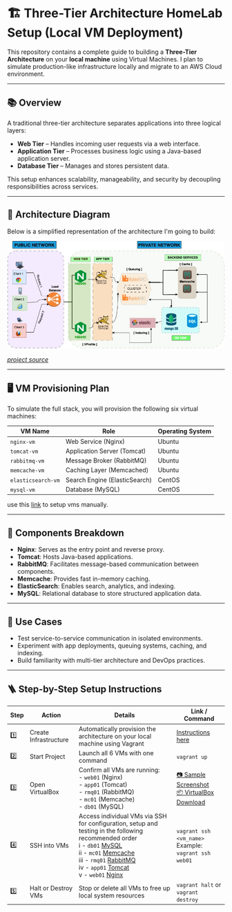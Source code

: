 # 🏗️ Three-Tier Architecture HomeLab Setup (Local VM Deployment)

This repository contains a complete guide to building a **Three-Tier Architecture** on your **local machine** using Virtual Machines. I plan to simulate production-like infrastructure locally and migrate to an  AWS Cloud environment.

---

## 📚 Overview

A traditional three-tier architecture separates applications into three logical layers:

- **Web Tier** – Handles incoming user requests via a web interface.
- **Application Tier** – Processes business logic using a Java-based application server.
- **Database Tier** – Manages and stores persistent data.

This setup enhances scalability, manageability, and security by decoupling responsibilities across services.

---

## 🧱 Architecture Diagram

Below is a simplified representation of the architecture I'm  going to build:

![diagram](/Images/Vprofile.jpg)

[*project source*](https://www.udemy.com/course/devopsprojects/?src=sac&kw=devops+projects&couponCode=24T7MT260525G3)

---

## 🖥️ VM Provisioning Plan

To simulate the full stack, you will provision the following six virtual machines:

| VM Name            | Role                              | Operating System |
|--------------------|-----------------------------------|------------------|
| `nginx-vm`         | Web Service (Nginx)               | Ubuntu           |
| `tomcat-vm`        | Application Server (Tomcat)       | Ubuntu           |
| `rabbitmq-vm`      | Message Broker (RabbitMQ)         | Ubuntu           |
| `memcache-vm`      | Caching Layer (Memcached)         | Ubuntu           |
| `elasticsearch-vm` | Search Engine (ElasticSearch)     | CentOS           |
| `mysql-vm`         | Database (MySQL)                  | CentOS           |


use this [link](https://github.com/KwesiLovesTech/Create-VM-manually-or-automatically-using-Vagrant-by-HashiCorp) to setup vms manually.

---

## 🔧 Components Breakdown

- **Nginx**: Serves as the entry point and reverse proxy.
- **Tomcat**: Hosts Java-based applications.
- **RabbitMQ**: Facilitates message-based communication between components.
- **Memcache**: Provides fast in-memory caching.
- **ElasticSearch**: Enables search, analytics, and indexing.
- **MySQL**: Relational database to store structured application data.

---

## 🚀 Use Cases

- Test service-to-service communication in isolated environments.
- Experiment with app deployments, queuing systems, caching, and indexing.
- Build familiarity with multi-tier architecture and DevOps practices.

---
## 🪜 Step-by-Step Setup Instructions

| Step | Action                  | Details                                                                                             | Link / Command                                                                 |
|------|-------------------------|-----------------------------------------------------------------------------------------------------|---------------------------------------------------------------------------------|
| 1️⃣   | Create Infrastructure   | Automatically provision the architecture on your local machine using Vagrant                       |  [ Instructions here](https://github.com/KwesiLovesTech/Vprofile-Project-Multi-Tier-Web-Application-Stack-Setup-Locally/tree/main/VM_provisioning) |
| 2️⃣   | Start Project           | Launch all 6 VMs with one command                                                                   | `vagrant up`                                                                   |
| 3️⃣   | Open VirtualBox         | Confirm all VMs are running:<br>- `web01` (Nginx)<br>- `app01` (Tomcat)<br>- `rmq01` (RabbitMQ)<br>- `mc01` (Memcache)<br>- `db01` (MySQL) | [📷 Sample Screenshot](/Images/VMs-are-running-in-VirtualBox.png)<br>[📦 VirtualBox Download](https://www.virtualbox.org/wiki/Downloads) |
| 4️⃣   | SSH into VMs            | Access individual VMs via SSH for configuration, setup and  testing in the following recommended order   <br> i - `db01` [MySQL](https://github.com/KwesiLovesTech/Vprofile-Project-Multi-Tier-Web-Application-Stack-Setup-Locally/tree/main/MySQL)<br> ii - `mc01` [Memcache](https://github.com/KwesiLovesTech/Vprofile-Project-Multi-Tier-Web-Application-Stack-Setup-Locally/tree/main/Memcached)<br> iii - `rmq01` [RabbitMQ](https://github.com/KwesiLovesTech/Vprofile-Project-Multi-Tier-Web-Application-Stack-Setup-Locally/tree/main/RabbitMq)<br> iv - `app01` [Tomcat](https://github.com/KwesiLovesTech/Vprofile-Project-Multi-Tier-Web-Application-Stack-Setup-Locally/tree/main/Tomcat)<br> v - `web01` [Nginx](https://github.com/KwesiLovesTech/Vprofile-Project-Multi-Tier-Web-Application-Stack-Setup-Locally/tree/main/Nginx)                               | `vagrant ssh <vm_name>`<br>Example: `vagrant ssh web01`                        |
| 5️⃣   | Halt or Destroy VMs     | Stop or delete all VMs to free up local system resources                                            | `vagrant halt` or `vagrant destroy`                                            |
